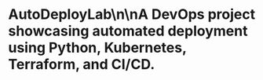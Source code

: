 # AutoDeployLab\n\nA DevOps project showcasing automated deployment using Python, Kubernetes, Terraform, and CI/CD.
